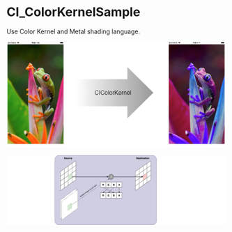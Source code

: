 # CI_ColorKernelSample

Use Color Kernel and Metal shading language.


![](./CI_ColorKernelSample.png)

![](./CI_ColorKernelSample_proc.png)
